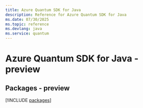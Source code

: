 ```yaml
---
title: Azure Quantum SDK for Java
description: Reference for Azure Quantum SDK for Java
ms.date: 07/30/2025
ms.topic: reference
ms.devlang: java
ms.service: quantum
---
```

# Azure Quantum SDK for Java - preview
## Packages - preview
[!INCLUDE [packages](quantum-index.md)]